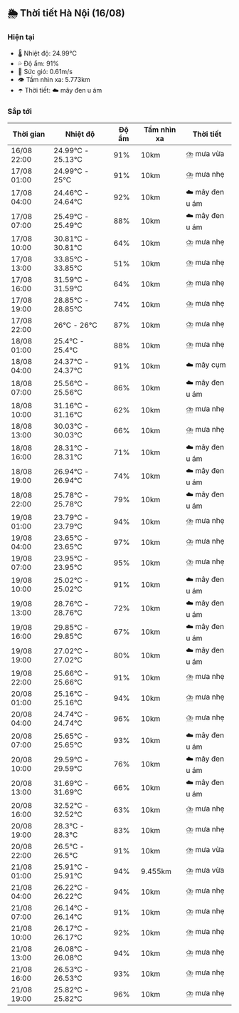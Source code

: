 ## 🌦️ Thời tiết Hà Nội (16/08)

### Hiện tại

- 🌡️ Nhiệt độ: 24.99℃
- 💦 Độ ẩm: 91%
- 💨 Sức gió: 0.61m/s
- 👁️ Tầm nhìn xa: 5.773km
- ☂️ Thời tiết: ☁️ mây đen u ám

### Sắp tới

| Thời gian | Nhiệt độ | Độ ẩm | Tầm nhìn xa | Thời tiết |
| --- | --- | --- | --- | --- |
| 16/08 22:00 | 24.99℃ - 25.13℃ | 91% | 10km | ⛈️ mưa vừa |
| 17/08 01:00 | 24.99℃ - 25℃ | 91% | 10km | ⛈️ mưa nhẹ |
| 17/08 04:00 | 24.46℃ - 24.64℃ | 92% | 10km | ☁️ mây đen u ám |
| 17/08 07:00 | 25.49℃ - 25.49℃ | 88% | 10km | ☁️ mây đen u ám |
| 17/08 10:00 | 30.81℃ - 30.81℃ | 64% | 10km | ⛈️ mưa nhẹ |
| 17/08 13:00 | 33.85℃ - 33.85℃ | 51% | 10km | ⛈️ mưa nhẹ |
| 17/08 16:00 | 31.59℃ - 31.59℃ | 64% | 10km | ⛈️ mưa nhẹ |
| 17/08 19:00 | 28.85℃ - 28.85℃ | 74% | 10km | ⛈️ mưa nhẹ |
| 17/08 22:00 | 26℃ - 26℃ | 87% | 10km | ⛈️ mưa nhẹ |
| 18/08 01:00 | 25.4℃ - 25.4℃ | 88% | 10km | ⛈️ mưa nhẹ |
| 18/08 04:00 | 24.37℃ - 24.37℃ | 91% | 10km | ☁️ mây cụm |
| 18/08 07:00 | 25.56℃ - 25.56℃ | 86% | 10km | ☁️ mây đen u ám |
| 18/08 10:00 | 31.16℃ - 31.16℃ | 62% | 10km | ⛈️ mưa nhẹ |
| 18/08 13:00 | 30.03℃ - 30.03℃ | 66% | 10km | ⛈️ mưa nhẹ |
| 18/08 16:00 | 28.31℃ - 28.31℃ | 71% | 10km | ☁️ mây đen u ám |
| 18/08 19:00 | 26.94℃ - 26.94℃ | 74% | 10km | ☁️ mây đen u ám |
| 18/08 22:00 | 25.78℃ - 25.78℃ | 79% | 10km | ☁️ mây đen u ám |
| 19/08 01:00 | 23.79℃ - 23.79℃ | 94% | 10km | ⛈️ mưa nhẹ |
| 19/08 04:00 | 23.65℃ - 23.65℃ | 97% | 10km | ⛈️ mưa nhẹ |
| 19/08 07:00 | 23.95℃ - 23.95℃ | 95% | 10km | ⛈️ mưa nhẹ |
| 19/08 10:00 | 25.02℃ - 25.02℃ | 91% | 10km | ☁️ mây đen u ám |
| 19/08 13:00 | 28.76℃ - 28.76℃ | 72% | 10km | ☁️ mây đen u ám |
| 19/08 16:00 | 29.85℃ - 29.85℃ | 67% | 10km | ☁️ mây đen u ám |
| 19/08 19:00 | 27.02℃ - 27.02℃ | 80% | 10km | ☁️ mây đen u ám |
| 19/08 22:00 | 25.66℃ - 25.66℃ | 91% | 10km | ⛈️ mưa nhẹ |
| 20/08 01:00 | 25.16℃ - 25.16℃ | 94% | 10km | ⛈️ mưa nhẹ |
| 20/08 04:00 | 24.74℃ - 24.74℃ | 96% | 10km | ⛈️ mưa nhẹ |
| 20/08 07:00 | 25.65℃ - 25.65℃ | 93% | 10km | ☁️ mây đen u ám |
| 20/08 10:00 | 29.59℃ - 29.59℃ | 76% | 10km | ☁️ mây đen u ám |
| 20/08 13:00 | 31.69℃ - 31.69℃ | 66% | 10km | ☁️ mây đen u ám |
| 20/08 16:00 | 32.52℃ - 32.52℃ | 63% | 10km | ⛈️ mưa nhẹ |
| 20/08 19:00 | 28.3℃ - 28.3℃ | 83% | 10km | ⛈️ mưa nhẹ |
| 20/08 22:00 | 26.5℃ - 26.5℃ | 91% | 10km | ⛈️ mưa vừa |
| 21/08 01:00 | 25.91℃ - 25.91℃ | 94% | 9.455km | ⛈️ mưa vừa |
| 21/08 04:00 | 26.22℃ - 26.22℃ | 94% | 10km | ⛈️ mưa nhẹ |
| 21/08 07:00 | 26.14℃ - 26.14℃ | 91% | 10km | ⛈️ mưa nhẹ |
| 21/08 10:00 | 26.17℃ - 26.17℃ | 92% | 10km | ⛈️ mưa nhẹ |
| 21/08 13:00 | 26.08℃ - 26.08℃ | 94% | 10km | ⛈️ mưa nhẹ |
| 21/08 16:00 | 26.53℃ - 26.53℃ | 93% | 10km | ⛈️ mưa nhẹ |
| 21/08 19:00 | 25.82℃ - 25.82℃ | 96% | 10km | ⛈️ mưa nhẹ |
